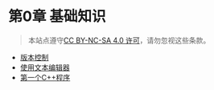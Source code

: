 # 第0章 基础知识

> 本站点遵守[CC BY-NC-SA 4.0 许可](https://creativecommons.org/licenses/by-nc-sa/4.0/deed.zh-hans)，请勿忽视这些条款。
>

* [版本控制](git)
* [使用文本编辑器](editor)
* [第一个C++程序](first)